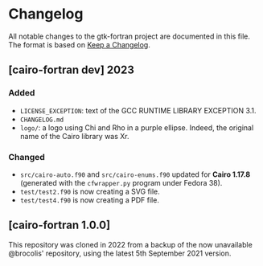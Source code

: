 # Changelog
All notable changes to the gtk-fortran project are documented in this file. The format is based on [Keep a Changelog](https://keepachangelog.com/en/1.0.0/).

## [cairo-fortran dev] 2023

### Added
- `LICENSE_EXCEPTION`: text of the GCC RUNTIME LIBRARY EXCEPTION 3.1.
- `CHANGELOG.md`
- `logo/`: a logo using Chi and Rho in a purple ellipse. Indeed, the original name of the Cairo library was Xr.

### Changed
- `src/cairo-auto.f90` and `src/cairo-enums.f90` updated for **Cairo 1.17.8** (generated with the `cfwrapper.py` program under Fedora 38).
- `test/test2.f90` is now creating a SVG file.
- `test/test4.f90` is now creating a PDF file.

## [cairo-fortran 1.0.0]

This repository was cloned in 2022 from a backup of the now unavailable @brocolis' repository, using the latest 5th September 2021 version.